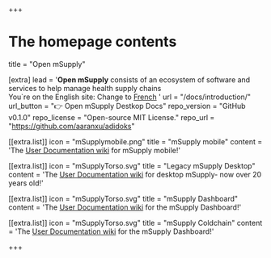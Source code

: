 +++


# The homepage contents
title = "Open mSupply"

[extra]
lead = '<b>Open mSupply</b> consists of an ecosystem of software and services to help manage health supply chains</br>You`re on the English site: Change to  <a href="/fr">French</a> '
url = "/docs/introduction/"
url_button = "👉 Open mSupply Destkop Docs"
repo_version = "GitHub v0.1.0"
repo_license = "Open-source MIT License."
repo_url = "https://github.com/aaranxu/adidoks"


[[extra.list]]
icon = "mSupplymobile.png"
title = "mSupply mobile"
content = 'The <a href="https://docs.msupply.foundation/en:mobile">User Documentation wiki</a> for mSupply mobile!'

[[extra.list]]
icon = "mSupplyTorso.svg"
title = "Legacy mSupply Desktop"
content = 'The <a href="https://docs.msupply.org.nz/">User Documentation wiki</a> for desktop mSupply- now over 20 years old!'

[[extra.list]]
icon = "mSupplyTorso.svg"
title = "mSupply Dashboard"
content = 'The <a href="https://docs.msupply.org.nz/">User Documentation wiki</a> for the mSupply Dashboard!'

[[extra.list]]
icon = "mSupplyTorso.svg"
title = "mSupply Coldchain"
content = 'The <a href="https://docs.msupply.org.nz/">User Documentation wiki</a> for the mSupply Dashboard!'

+++